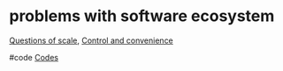# problems with software ecosystem

[Questions of scale](output/themes/Questions%20of%20scale.md), [Control and convenience](output/themes/Control%20and%20convenience.md)

#code [Codes](output/codes/Codes.md)